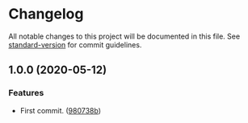 # Changelog

All notable changes to this project will be documented in this file. See [standard-version](https://github.com/conventional-changelog/standard-version) for commit guidelines.

## 1.0.0 (2020-05-12)


### Features

* First commit. ([980738b](https://github.com/danielso2007/mysql_with_adminer_using_docker/commit/980738b47cd4f0fa9b5bf299991f8f4f6a6da58b))
